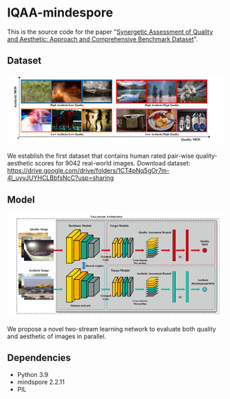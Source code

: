 # IQAA-mindespore
This is the source code for the paper "[Synergetic Assessment of Quality and Aesthetic: Approach and Comprehensive Benchmark Dataset]()".

## Dataset
<p align = "center">    
<img  src="https://github.com/kaviezhang/IQAA-mindespore/blob/main/figs/dataset.png" width="600" />
</p>

We establish the first dataset that contains human rated pair-wise quality-aesthetic scores for 9042 real-world images.
Download dataset: https://drive.google.com/drive/folders/1CT4pNq5gOr7m-4I_uyvJUYHCLBbfsNcC?usp=sharing

## Model
<p align = "center">    
<img  src="https://github.com/kaviezhang/IQAA-mindespore/blob/main/figs/model.png" width="600" />
</p>
We propose a novel two-stream learning network to evaluate both quality and aesthetic of images in parallel.

## Dependencies

- Python 3.9
- mindspore 2.2.11
- PIL
